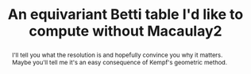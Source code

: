 ---
event_name: Algebra, Geometry, and Number Theory Seminar 
event_organization: University of South Carolina 
event_url: https://www.scagnt.org/seminar/2021/
event_date: 2021-02-05
time: 2:30-3:30pm
speaker: Matthew Ballard
speaker_url: https://www.matthewrobertballard.com
speaker_affiliation: University of South Carolina
speaker_affiliation_abbr: UofSC 
title: An equivariant Betti table I'd like to compute without Macaulay2
abstract: I'll tell you what the resolution is and hopefully convince you why it matters. Maybe you'll tell me it's an easy consequence of Kempf's geometric method.
vid_conf_url: https://us02web.zoom.us/j/89152240695?pwd=SytlL1RpUlQ4T1JUck92d0FPV1d0QT09
vid_conf_pw: 379495
recording_url: 
draft: false # needs to be set false to have the information published on the seminar page
categories:
- Seminar 
tags:
- Research # research, learning, ... 
---
